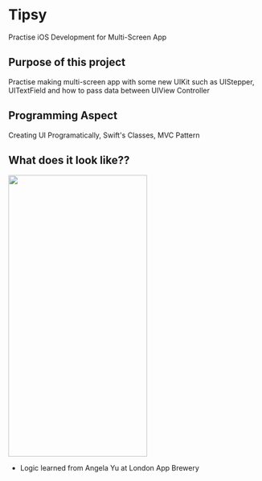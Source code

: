 # Tipsy
Practise iOS Development for Multi-Screen App

## Purpose of this project
Practise making multi-screen app with some new UIKit such as UIStepper, UITextField and how to pass data between UIView Controller

## Programming Aspect
Creating UI Programatically, Swift's Classes, MVC Pattern

## What does it look like??
<img src="https://github.com/Helen-Noe/destini/blob/main/tipsy.gif" width="276" height="560">

* Logic learned from Angela Yu at London App Brewery
